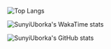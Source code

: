 ![Top Langs](https://github-readme-stats.vercel.app/api/top-langs/?username=SunyiUborka&layout=compact&theme=radical&langs_count=10)

![SunyiUborka's WakaTime stats](https://github-readme-stats.vercel.app/api/wakatime?username=SunyiUborka&theme=radical)

![SunyiUborka's GitHub stats](https://github-readme-stats.vercel.app/api?username=SunyiUborka&show_icons=true&theme=radical)
